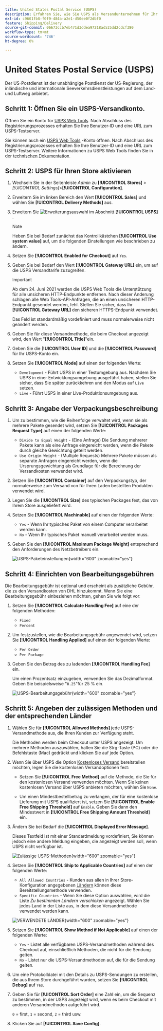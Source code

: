 ```yaml
---
title: United States Postal Service (USPS)
description: Erfahren Sie, wie Sie USPS als Versandunternehmen für Ihr Geschäft einrichten.
exl-id: c9601fb8-f0f9-484a-a2e1-d50ee0f2dbf0
feature: Shipping/Delivery
source-git-commit: 06673ccb7eb471d3ddea97218ad525dd2cdcf380
workflow-type: tm+mt
source-wordcount: '746'
ht-degree: 0%

---
```


# United States Postal Service (USPS)

Der US-Postdienst ist der unabhängige Postdienst der US-Regierung, der inländische und internationale Seeverkehrsdienstleistungen auf dem Land- und Luftweg anbietet.

## Schritt 1: Öffnen Sie ein USPS-Versandkonto.

Öffnen Sie ein Konto für [USPS Web Tools][1]. Nach Abschluss des Registrierungsprozesses erhalten Sie Ihre Benutzer-ID und eine URL zum USPS-Testserver.

Sie können auch ein [USPS Web Tools][1] -Konto öffnen. Nach Abschluss des Registrierungsprozesses erhalten Sie Ihre Benutzer-ID und eine URL zum USPS-Testserver. Weitere Informationen zu USPS Web Tools finden Sie in der [technischen Dokumentation][2].

## Schritt 2: USPS für Ihren Store aktivieren

1. Wechseln Sie in der Seitenleiste _Admin_ zu **[!UICONTROL Stores]** > _[!UICONTROL Settings]_>**[!UICONTROL Configuration]**.

1. Erweitern Sie im linken Bereich den Wert **[!UICONTROL Sales]** und wählen Sie **[!UICONTROL Delivery Methods]** aus.

1. Erweitern Sie ![Erweiterungsauswahl](../assets/icon-display-expand.png) im Abschnitt **[!UICONTROL USPS]** .

   >[!NOTE]
   >
   >Heben Sie bei Bedarf zunächst das Kontrollkästchen **[!UICONTROL Use system value]** auf, um die folgenden Einstellungen wie beschrieben zu ändern.

1. Setzen Sie **[!UICONTROL Enabled for Checkout]** auf `Yes`.

1. Geben Sie bei Bedarf den Wert **[!UICONTROL Gateway URL]** ein, um auf die USPS Versandtarife zuzugreifen.

   >[!IMPORTANT]
   >
   >Ab dem 24. Juni 2021 werden die USPS Web Tools die Unterstützung für alle unsicheren HTTP-Endpunkte entfernen. Nach dieser Änderung schlagen alle Web Tools-API-Anfragen, die an einen unsicheren HTTP-Endpunkt gesendet werden, fehl. Stellen Sie sicher, dass Ihr **[!UICONTROL Gateway URL]** den sicheren HTTPS-Endpunkt verwendet.

   Das Feld ist standardmäßig vordefiniert und muss normalerweise nicht geändert werden.

1. Geben Sie für diese Versandmethode, die beim Checkout angezeigt wird, den Wert &quot;**[!UICONTROL Title]**&quot;ein.

1. Geben Sie die **[!UICONTROL User ID]** und die **[!UICONTROL Password]** für Ihr USPS-Konto ein.

1. Setzen Sie **[!UICONTROL Mode]** auf einen der folgenden Werte:

   - `Development` - Führt USPS in einer Testumgebung aus. Nachdem Sie USPS in einer Entwicklungsumgebung ausgeführt haben, stellen Sie sicher, dass Sie später zurückkehren und den Modus auf `Live` setzen.
   - `Live` - Führt USPS in einer Live-Produktionsumgebung aus.

## Schritt 3: Angabe der Verpackungsbeschreibung

1. Um zu bestimmen, wie die Reihenfolge verwaltet wird, wenn sie als mehrere Pakete gesendet wird, setzen Sie **[!UICONTROL Packages Request Type]** auf einen der folgenden Werte:

   - `Divide to Equal Weight` - (Eine Anfrage) Die Sendung mehrerer Pakete kann als eine Anfrage eingereicht werden, wenn die Pakete durch gleiche Gewichtung geteilt werden.
   - `Use Origin Weight` - (Multiple Requests) Mehrere Pakete müssen als separate Anfragen eingereicht werden, wenn die Ursprungsgewichtung als Grundlage für die Berechnung der Versandkosten verwendet wird.

1. Setzen Sie **[!UICONTROL Container]** auf den Verpackungstyp, der normalerweise zum Versand von für Ihren Laden bestellten Produkten verwendet wird.

1. Legen Sie die **[!UICONTROL Size]** des typischen Packages fest, das von Ihrem Store ausgeliefert wird.

1. Setzen Sie **[!UICONTROL Machinable]** auf einen der folgenden Werte:

   - `Yes` - Wenn Ihr typisches Paket von einem Computer verarbeitet werden kann.
   - `No` - Wenn Ihr typisches Paket manuell verarbeitet werden muss.

1. Geben Sie den **[!UICONTROL Maximum Package Weight]** entsprechend den Anforderungen des Netzbetreibers ein.

   ![USPS-Paketeinstellungen](../configuration-reference/sales/assets/delivery-methods-usps-packaging.png){width="600" zoomable="yes"}

## Schritt 4: Einrichten von Bearbeitungsgebühren

Die Bearbeitungsgebühr ist optional und erscheint als zusätzliche Gebühr, die zu den Versandkosten von DHL hinzukommt. Wenn Sie eine Bearbeitungsgebühr einbeziehen möchten, gehen Sie wie folgt vor:

1. Setzen Sie **[!UICONTROL Calculate Handling Fee]** auf eine der folgenden Methoden:

   - `Fixed`
   - `Percent`

1. Um festzustellen, wie die Bearbeitungsgebühr angewendet wird, setzen Sie **[!UICONTROL Handling Applied]** auf einen der folgenden Werte:

   - `Per Order`
   - `Per Package`

1. Geben Sie den Betrag des zu ladenden **[!UICONTROL Handling Fee]** ein.

   Um einen Prozentsatz einzugeben, verwenden Sie das Dezimalformat. Geben Sie beispielsweise &quot;`0.25`&quot;für 25 % ein.

   ![USPS-Bearbeitungsgebühr](../configuration-reference/sales/assets/delivery-methods-usps-handling-fee.png){width="600" zoomable="yes"}

## Schritt 5: Angeben der zulässigen Methoden und der entsprechenden Länder

1. Wählen Sie für **[!UICONTROL Allowed Methods]** jede USPS-Versandmethode aus, die Ihren Kunden zur Verfügung steht.

   Die Methoden werden beim Checkout unter USPS angezeigt. Um mehrere Methoden auszuwählen, halten Sie die Strg-Taste (PC) oder die Befehlstaste (Mac) gedrückt und klicken Sie auf jede Option.

1. Wenn Sie über USPS die Option [Kostenloses Versand](shipping-free.md) bereitstellen möchten, legen Sie die kostenlosen Versandoptionen fest:

   - Setzen Sie **[!UICONTROL Free Method]** auf die Methode, die Sie für den kostenlosen Versand verwenden möchten. Wenn Sie keinen kostenlosen Versand über USPS anbieten möchten, wählen Sie `None`.

   - Um einen Mindestbestellbetrag zu verlangen, der für eine kostenlose Lieferung mit USPS qualifiziert ist, setzen Sie **[!UICONTROL Enable Free Shipping Threshold]** auf `Enable`. Geben Sie dann den Mindestwert in **[!UICONTROL Free Shipping Amount Threshold]** ein.

1. Ändern Sie bei Bedarf die **[!UICONTROL Displayed Error Message]**.

   Dieses Textfeld ist mit einer Standardmeldung vordefiniert, Sie können jedoch eine andere Meldung eingeben, die angezeigt werden soll, wenn USPS nicht verfügbar ist.

   ![Zulässige USPS-Methoden](../configuration-reference/sales/assets/delivery-methods-usps-allowed-methods.png){width="600" zoomable="yes"}

1. Setzen Sie **[!UICONTROL Ship to Applicable Countries]** auf einen der folgenden Werte:

   - `All Allowed Countries` - Kunden aus allen in Ihrer Store-Konfiguration angegebenen [Ländern](../getting-started/store-details.md#country-options) können diese Bereitstellungsmethode verwenden.
   - `Specific Countries` - Wenn Sie diese Option auswählen, wird die Liste _Zu bestimmten Ländern verschicken_ angezeigt. Wählen Sie jedes Land in der Liste aus, in dem diese Versandmethode verwendet werden kann.

   ![VERWENDETE LÄNDER](../configuration-reference/sales/assets/delivery-methods-usps-countries.png){width="600" zoomable="yes"}

1. Setzen Sie **[!UICONTROL Show Method if Not Applicable]** auf einen der folgenden Werte:

   - `Yes` - Listet alle verfügbaren USPS-Versandmethoden während des Checkout auf, einschließlich Methoden, die nicht für die Sendung gelten.
   - `No` - Listet nur die USPS-Versandmethoden auf, die für die Sendung gelten.

1. Um eine Protokolldatei mit den Details zu USPS-Sendungen zu erstellen, die aus Ihrem Store durchgeführt wurden, setzen Sie **[!UICONTROL Debug]** auf `Yes`.

1. Geben Sie für **[!UICONTROL Sort Order]** eine Zahl ein, um die Sequenz zu bestimmen, in der USPS angezeigt wird, wenn es beim Checkout mit anderen Versandmethoden aufgeführt wird.

   `0` = first, `1` = second, `2` = third usw.

1. Klicken Sie auf **[!UICONTROL Save Config]**.


[1]: https://secure.shippingapis.com/registration/
[2]: https://www.usps.com/business/web-tools-apis/welcome.htm
